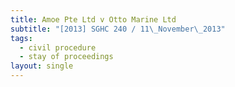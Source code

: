 ```yaml
---
title: Amoe Pte Ltd v Otto Marine Ltd
subtitle: "[2013] SGHC 240 / 11\_November\_2013"
tags:
  - civil procedure
  - stay of proceedings
layout: single
---
```


